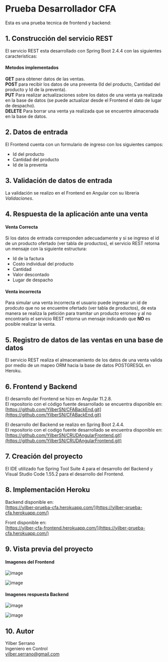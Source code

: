 # Prueba Desarrollador CFA

Esta es una prueba tecnica de frontend y backend:

## 1. Construcción del servicio REST
El servicio REST esta desarrollado con Spring Boot 2.4.4 con las siguientes caracteristicas:  
#### Metodos implementados
**GET** para obtener datos de las ventas.  
**POST** para recibir los datos de una preventa (Id del producto, Cantidad del producto y Id de la preventa).  
**PUT** Para realizar actualizaciones sobre los datos de una venta ya realizada en la base de datos (se puede actualizar desde el Frontend el dato de lugar de despacho).  
**DELETE** Para borrar una venta ya realizada que se encuentre almacenada en la base de datos.  

## 2. Datos de entrada
El  Frontend cuenta con un formulario de ingreso con los siguientes campos:  
- Id del producto  
- Cantidad del producto  
- Id de la preventa  

## 3. Validación de datos de entrada
La validación se realizo en el Frontend en Angular con su libreria *Validaciones*.

## 4. Respuesta de la aplicación ante una venta
#### Venta Correcta
Si los datos de entrada corresponden adecuadamente y si se ingreso el id de un producto ofertado (ver tabla de productos), el servicio REST retorna un mensaje con la siguiente estructura:  
- Id de la factura  
- Costo individual del producto  
- Cantidad  
- Valor descontado  
- Lugar de despacho  

#### Venta incorrecta
Para simular una venta incorrecta el usuario puede ingresar un id de prodcuto que no se encuentre ofertado (ver tabla de productos), de esta manera se realiza la petición para tramitar un producto erroneo y al no encontrarlo el servicio REST retorna un mensaje indicando que **NO** es posible realizar la venta.

## 5. Registro de datos de las ventas en una base de datos
El servicio REST realiza el almacenamiento de los datos de una venta valida por medio de un mapeo ORM hacia la base de datos POSTGRESQL en Heroku.

## 6. Frontend y Backend
El desarrollo del Frontend se hizo en Angular 11.2.8.  
El repositorio con el código fuente desarrollado se encuentra disponible en:  
[https://github.com/YilberSN/CFABackEnd.git](https://github.com/YilberSN/CFABackEnd.git)  

El desarrollo del Backend se realizo en Spring Boot 2.4.4.  
El repositorio con el codigo fuente desarrollado se encuentra disponible en:  
[https://github.com/YilberSN/CRUDAngularFrontend.git](https://github.com/YilberSN/CRUDAngularFrontend.git)

## 7. Creación del proyecto
El IDE utilizado fue Spring Tool Suite 4 para el desarrollo del Backend y Visual Studio Code 1.55.2 para el desarrollo del Frontend.

## 8. Implementación Heroku

Backend disponible en:  
[https://yilber-prueba-cfa.herokuapp.com/](https://yilber-prueba-cfa.herokuapp.com/)

Front disponible en:  
[https://yilber-cfa-frontend.herokuapp.com/](https://yilber-prueba-cfa.herokuapp.com/)  


## 9. Vista previa del proyecto

#### Imagenes del Frontend
![image](https://drive.google.com/uc?export=view&id=1uXVwp4_HU_sE6DC7XCI-xU8cmbtcWL2n)  

![image](https://drive.google.com/uc?export=view&id=10-fPqhBPQ2kAn0XNeIFiyzPyvXcv8pH5)  


#### Imagenes respuesta Backend

![image](https://drive.google.com/uc?export=view&id=14LIMS24TqwIjet8iU56-S73tZ7IKjAt-)  

![image](https://drive.google.com/uc?export=view&id=1W3I1qLastQXqssqrJtsmZvJ6pHZCYyQJ)  


## 10. Autor
Yilber Serrano  
Ingeniero en Control  
yilber.serrano@gmail.com  
